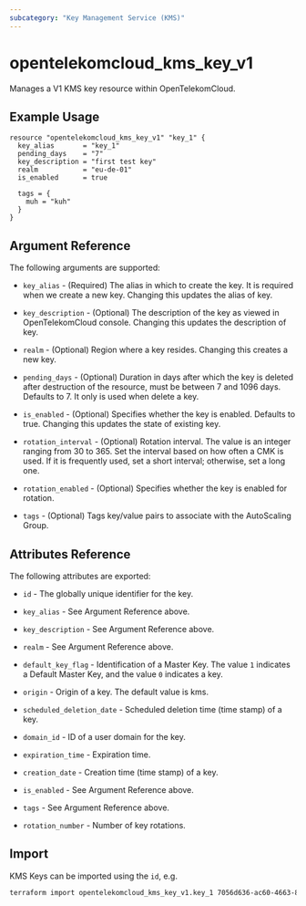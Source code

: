 ```yaml
---
subcategory: "Key Management Service (KMS)"
---
```


# opentelekomcloud_kms_key_v1

Manages a V1 KMS key resource within OpenTelekomCloud.

## Example Usage

```hcl
resource "opentelekomcloud_kms_key_v1" "key_1" {
  key_alias       = "key_1"
  pending_days    = "7"
  key_description = "first test key"
  realm           = "eu-de-01"
  is_enabled      = true

  tags = {
    muh = "kuh"
  }
}
```

## Argument Reference

The following arguments are supported:

* `key_alias` - (Required) The alias in which to create the key. It is required when
  we create a new key. Changing this updates the alias of key.

* `key_description` - (Optional) The description of the key as viewed in OpenTelekomCloud console.
  Changing this updates the description of key.

* `realm` - (Optional) Region where a key resides. Changing this creates a new key.

* `pending_days` - (Optional) Duration in days after which the key is deleted
  after destruction of the resource, must be between 7 and 1096 days. Defaults to 7.
  It only is used when delete a key.

* `is_enabled` - (Optional) Specifies whether the key is enabled. Defaults to true.
  Changing this updates the state of existing key.

* `rotation_interval` - (Optional) Rotation interval. The value is an integer ranging from 30 to 365.
   Set the interval based on how often a CMK is used.
   If it is frequently used, set a short interval; otherwise, set a long one.

* `rotation_enabled` - (Optional) Specifies whether the key is enabled for rotation.

* `tags` - (Optional) Tags key/value pairs to associate with the AutoScaling Group.


## Attributes Reference

The following attributes are exported:

* `id` - The globally unique identifier for the key.

* `key_alias` - See Argument Reference above.

* `key_description` - See Argument Reference above.

* `realm` - See Argument Reference above.

* `default_key_flag` - Identification of a Master Key. The value `1` indicates a Default
  Master Key, and the value `0` indicates a key.

* `origin` - Origin of a key. The default value is kms.

* `scheduled_deletion_date` - Scheduled deletion time (time stamp) of a key.

* `domain_id` - ID of a user domain for the key.

* `expiration_time` - Expiration time.

* `creation_date` - Creation time (time stamp) of a key.

* `is_enabled` - See Argument Reference above.

* `tags` - See Argument Reference above.

* `rotation_number` - Number of key rotations.

## Import

KMS Keys can be imported using the `id`, e.g.

```sh
terraform import opentelekomcloud_kms_key_v1.key_1 7056d636-ac60-4663-8a6c-82d3c32c1c64
```
